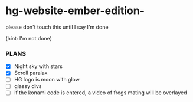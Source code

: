 # hg-website-ember-edition-
please don't touch this until I say I'm done

(hint: I'm not done)


### PLANS

- [X] Night sky with stars
- [X] Scroll paralax
- [ ] HG logo is moon with glow
- [ ] glassy divs
- [ ] if the konami code is entered, a video of frogs mating will be overlayed
